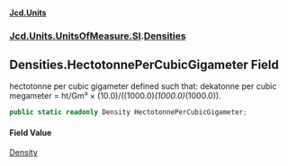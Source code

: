#### [Jcd.Units](index.md 'index')
### [Jcd.Units.UnitsOfMeasure.SI](Jcd.Units.UnitsOfMeasure.SI.md 'Jcd.Units.UnitsOfMeasure.SI').[Densities](Densities.md 'Jcd.Units.UnitsOfMeasure.SI.Densities')

## Densities.HectotonnePerCubicGigameter Field

hectotonne per cubic gigameter defined such that: dekatonne per cubic megameter = ht/Gm³ × (10.0)/((1000.0)*(1000.0)*(1000.0)).

```csharp
public static readonly Density HectotonnePerCubicGigameter;
```

#### Field Value
[Density](Density.md 'Jcd.Units.UnitTypes.Density')